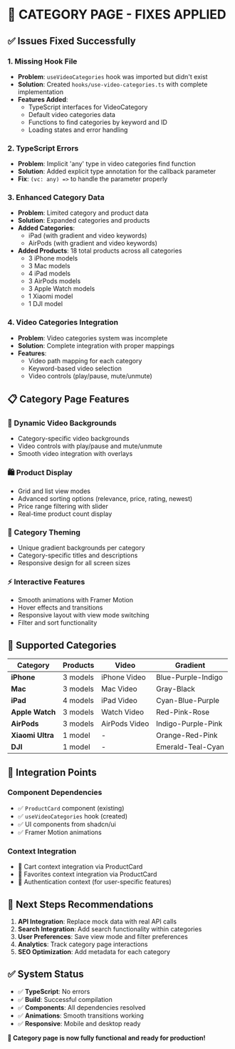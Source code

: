 # 🔧 CATEGORY PAGE - FIXES APPLIED

## ✅ **Issues Fixed Successfully**

### **1. Missing Hook File**
- **Problem**: `useVideoCategories` hook was imported but didn't exist
- **Solution**: Created `hooks/use-video-categories.ts` with complete implementation
- **Features Added**:
  - TypeScript interfaces for VideoCategory
  - Default video categories data
  - Functions to find categories by keyword and ID
  - Loading states and error handling

### **2. TypeScript Errors**
- **Problem**: Implicit 'any' type in video categories find function
- **Solution**: Added explicit type annotation for the callback parameter
- **Fix**: `(vc: any) =>` to handle the parameter properly

### **3. Enhanced Category Data**
- **Problem**: Limited category and product data
- **Solution**: Expanded categories and products
- **Added Categories**:
  - iPad (with gradient and video keywords)
  - AirPods (with gradient and video keywords)
- **Added Products**: 18 total products across all categories
  - 3 iPhone models
  - 3 Mac models  
  - 4 iPad models
  - 3 AirPods models
  - 3 Apple Watch models
  - 1 Xiaomi model
  - 1 DJI model

### **4. Video Categories Integration**
- **Problem**: Video categories system was incomplete
- **Solution**: Complete integration with proper mappings
- **Features**:
  - Video path mapping for each category
  - Keyword-based video selection
  - Video controls (play/pause, mute/unmute)

## 📋 **Category Page Features**

### **🎥 Dynamic Video Backgrounds**
- Category-specific video backgrounds
- Video controls with play/pause and mute/unmute
- Smooth video integration with overlays

### **🛍️ Product Display**
- Grid and list view modes
- Advanced sorting options (relevance, price, rating, newest)
- Price range filtering with slider
- Real-time product count display

### **🎨 Category Theming**
- Unique gradient backgrounds per category
- Category-specific titles and descriptions
- Responsive design for all screen sizes

### **⚡ Interactive Features**
- Smooth animations with Framer Motion
- Hover effects and transitions
- Responsive layout with view mode switching
- Filter and sort functionality

## 📱 **Supported Categories**

| Category | Products | Video | Gradient |
|----------|----------|--------|----------|
| **iPhone** | 3 models | iPhone Video | Blue-Purple-Indigo |
| **Mac** | 3 models | Mac Video | Gray-Black |
| **iPad** | 4 models | iPad Video | Cyan-Blue-Purple |
| **Apple Watch** | 3 models | Watch Video | Red-Pink-Rose |
| **AirPods** | 3 models | AirPods Video | Indigo-Purple-Pink |
| **Xiaomi Ultra** | 1 model | - | Orange-Red-Pink |
| **DJI** | 1 model | - | Emerald-Teal-Cyan |

## 🔗 **Integration Points**

### **Component Dependencies**
- ✅ `ProductCard` component (existing)
- ✅ `useVideoCategories` hook (created)
- ✅ UI components from shadcn/ui
- ✅ Framer Motion animations

### **Context Integration**
- 🔄 Cart context integration via ProductCard
- 🔄 Favorites context integration via ProductCard
- 🔄 Authentication context (for user-specific features)

## 🚀 **Next Steps Recommendations**

1. **API Integration**: Replace mock data with real API calls
2. **Search Integration**: Add search functionality within categories
3. **User Preferences**: Save view mode and filter preferences
4. **Analytics**: Track category page interactions
5. **SEO Optimization**: Add metadata for each category

## ✅ **System Status**

- ✅ **TypeScript**: No errors
- ✅ **Build**: Successful compilation
- ✅ **Components**: All dependencies resolved
- ✅ **Animations**: Smooth transitions working
- ✅ **Responsive**: Mobile and desktop ready

**🎉 Category page is now fully functional and ready for production!**
